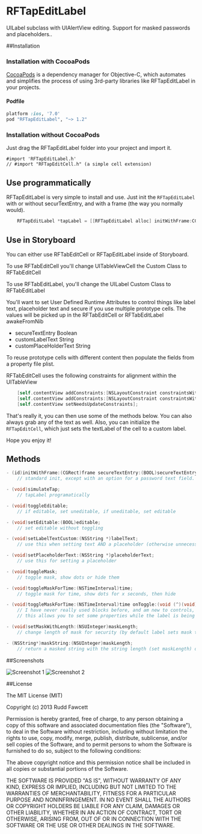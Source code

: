 RFTapEditLabel
===============

UILabel subclass with UIAlertView editing. Support for masked passwords and placeholders..

##Installation

### Installation with CocoaPods

[CocoaPods](http://cocoapods.org) is a dependency manager for Objective-C, which automates and simplifies the process of using 3rd-party libraries like RFTapEditLabel in your projects.

#### Podfile

```ruby
platform :ios, '7.0'
pod "RFTapEditLabel", "~> 1.2"
```

### Installation without CocoaPods

Just drag the RFTapEditLabel folder into your project and import it.

```
#import 'RFTapEditLabel.h'
// #import "RFTapEditCell.h" (a simple cell extension)
```

## Use programmatically

RFTapEditLabel is very simple to install and use.  Just init the `RFTapEditLabel` with or without securTextEntry, and with a frame (the way you normally would).


```objective-c
    RFTapEditLabel *tapLabel = [[RFTapEditLabel alloc] initWithFrame:CGRectMake(20, 100, 180, 31) secureTextEntry:NO];
```

## Use in Storyboard

You can either use RFTabEditCell or RFTapEditLabel inside of Storyboard. 

To use RFTabEditCell you'll change UITableViewCell the Custom Class to RFTabEditCell

To use RFTabEditLabel, you'll change the UILabel Custom Class to RFTabEditLabel

You'll want to set User Defined Runtime Attributes to control things like label text, placeholder text and secure if you use multiple prototype cells. The values will be picked up in the RFTabEditCell or RFTabEditLabel awakeFromNib

* secureTextEntry   Boolean
* customLabelText   String
* customPlaceHolderText     String

To reuse prototype cells with different content then populate the fields from a property file plist.

RFTabEditCell uses the following constraints for alignment within the UITableView

```objective-c
    [self.contentView addConstraints:[NSLayoutConstraint constraintsWithVisualFormat:@"|-15-[tapTextLabel]|" options:0 metrics:nil views:viewsDictionary]];
    [self.contentView addConstraints:[NSLayoutConstraint constraintsWithVisualFormat:@"V:|[tapTextLabel]|" options:0 metrics:nil views:viewsDictionary]];
    [self.contentView setNeedsUpdateConstraints];
```


That's really it, you can then use some of the methods below.  You can also always grab any of the text as well.  Also, you can initialize the `RFTapEditCell`, which just sets the textLabel of the cell to a custom label.

Hope you enjoy it!

## Methods

```objective-c
- (id)initWithFrame:(CGRect)frame secureTextEntry:(BOOL)secureTextEntry;
    // standard init, except with an option for a password text field.

- (void)simulateTap;
    // tapLabel programatically

- (void)toggleEditable;
    // if editable, set uneditable, if uneditable, set editable

- (void)setEditable:(BOOL)editable;
    // set editable without toggling

- (void)setLabelTextCustom:(NSString *)labelText;
    // use this when setting text AND a placeholder (otherwise unnecessary)

- (void)setPlaceholderText:(NSString *)placeholderText;
    // use this for setting a placeholder

- (void)toggleMask;
    // toggle mask, show dots or hide them

- (void)toggleMaskForTime:(NSTimeInterval)time;
    // toggle mask for time, show dots for x seconds, then hide

- (void)toggleMaskForTime:(NSTimeInterval)time onToggle:(void (^)(void))whileToggled completion:(void (^)(void))completionBlock;
    // I have never really used blocks before, and am new to controls, so this works, but may not be implemented properly
    // this allows you to set some properties while the label is being toggled, but then you can reset them

- (void)setMaskWithLength:(NSUInteger)maskLength;
    // change length of mask for security (by default label sets mask to length of text)

- (NSString*)maskString:(NSUInteger)maskLength;
    // return a masked string with the string length (set maskLength) or with  a custom maskLength (like setMaskWithLength)
```

##Screenshots

![Screenshot 1](http://i.imgur.com/WB5mvGC.png) 
![Screenshot 2](http://i.imgur.com/Fqiu1KX.png)

##License

The MIT License (MIT)

Copyright (c) 2013 Rudd Fawcett

Permission is hereby granted, free of charge, to any person obtaining a copy of
this software and associated documentation files (the "Software"), to deal in
the Software without restriction, including without limitation the rights to
use, copy, modify, merge, publish, distribute, sublicense, and/or sell copies of
the Software, and to permit persons to whom the Software is furnished to do so,
subject to the following conditions:

The above copyright notice and this permission notice shall be included in all
copies or substantial portions of the Software.

THE SOFTWARE IS PROVIDED "AS IS", WITHOUT WARRANTY OF ANY KIND, EXPRESS OR
IMPLIED, INCLUDING BUT NOT LIMITED TO THE WARRANTIES OF MERCHANTABILITY, FITNESS
FOR A PARTICULAR PURPOSE AND NONINFRINGEMENT. IN NO EVENT SHALL THE AUTHORS OR
COPYRIGHT HOLDERS BE LIABLE FOR ANY CLAIM, DAMAGES OR OTHER LIABILITY, WHETHER
IN AN ACTION OF CONTRACT, TORT OR OTHERWISE, ARISING FROM, OUT OF OR IN
CONNECTION WITH THE SOFTWARE OR THE USE OR OTHER DEALINGS IN THE SOFTWARE.
